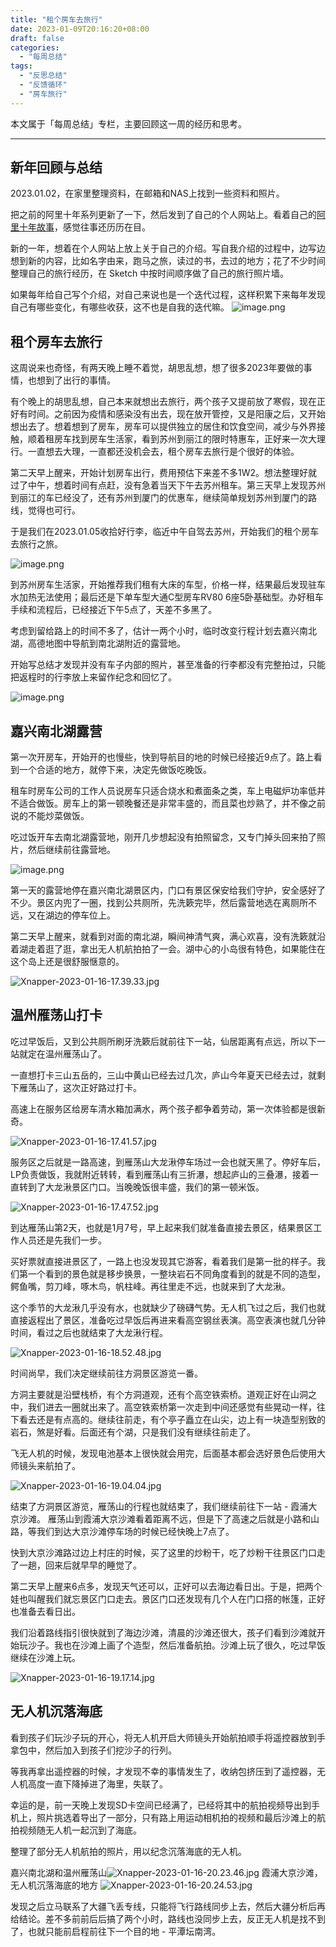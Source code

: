 ```yaml
---
title: "租个房车去旅行"
date: 2023-01-09T20:16:20+08:00
draft: false
categories:
  - "每周总结"
tags:
  - "反思总结"
  - "反馈循环"
  - "房车旅行"
---
```


本文属于「每周总结」专栏，主要回顾这一周的经历和思考。

---

## 新年回顾与总结

2023.01.02，在家里整理资料，在邮箱和NAS上找到一些资料和照片。

把之前的阿里十年系列更新了一下，然后发到了自己的个人网站上。看着自己的[阿里十年故事](https://hagerhu.com/categories/%E9%98%BF%E9%87%8C%E5%8D%81%E5%B9%B4/)，感觉往事还历历在目。

新的一年，想着在个人网站上放上关于自己的介绍。写自我介绍的过程中，边写边想到新的内容，比如名字由来，跑马之旅，读过的书，去过的地方；花了不少时间整理自己的旅行经历，在 Sketch 中按时间顺序做了自己的旅行照片墙。

如果每年给自己写个介绍，对自己来说也是一个迭代过程，这样积累下来每年发现自己有哪些变化，有哪些收获，这不也是自我的迭代嘛。
![image.png](https://cdn.nlark.com/yuque/0/2023/png/177619/1673703814783-3c147ab7-b1df-4ba9-9bb5-cc7829d14f9d.png#averageHue=%23fdfdfc&clientId=u3d139879-0013-4&crop=0&crop=0&crop=1&crop=1&from=paste&height=503&id=u5e41c15f&margin=%5Bobject%20Object%5D&name=image.png&originHeight=1006&originWidth=2284&originalType=binary&ratio=1&rotation=0&showTitle=false&size=711926&status=done&style=none&taskId=ub042aa2f-b4bc-4ede-affe-bc68823ecf6&title=&width=1142)



## 租个房车去旅行

这周说来也奇怪，有两天晚上睡不着觉，胡思乱想，想了很多2023年要做的事情，也想到了出行的事情。

有个晚上的胡思乱想，自己本来就想出去旅行，两个孩子又提前放了寒假，现在正好有时间。之前因为疫情和感染没有出去，现在放开管控，又是阳康之后，又开始想出去了。想着想到了房车，房车可以提供独立的居住和饮食空间，减少与外界接触，顺着租房车找到房车生活家，看到苏州到丽江的限时特惠车，正好来一次大理行。一直想去大理，一直都还没机会去，租个房车去旅行是个很好的体验。

第二天早上醒来，开始计划房车出行，费用预估下来差不多1W2。想法整理好就过了中午，想着时间有点赶，没有急着当天下午去苏州租车。第三天早上发现苏州到丽江的车已经没了，还有苏州到厦门的优惠车，继续简单规划苏州到厦门的路线，觉得也可行。

于是我们在2023.01.05收拾好行李，临近中午自驾去苏州，开始我们的租个房车去旅行之旅。

![image.png](https://cdn.nlark.com/yuque/0/2023/png/177619/1673704325752-e4fb66f6-f036-42dd-ba96-eba8a028ba69.png#averageHue=%23f4f2ee&clientId=u3d139879-0013-4&crop=0&crop=0&crop=1&crop=1&from=paste&height=460&id=u22da0ee3&margin=%5Bobject%20Object%5D&name=image.png&originHeight=920&originWidth=2932&originalType=binary&ratio=1&rotation=0&showTitle=false&size=1264657&status=done&style=none&taskId=u267e3011-63f4-4921-a497-f3e13e8cc91&title=&width=1466)

到苏州房车生活家，开始推荐我们租有大床的车型，价格一样，结果最后发现驻车水加热无法使用；最后还是下单车型大通C型房车RV80 6座5卧基础型。办好租车手续和流程后，已经接近下午5点了，天差不多黑了。

考虑到留给路上的时间不多了，估计一两个小时，临时改变行程计划去嘉兴南北湖，高德地图中导航到南北湖附近的露营地。

开始写总结才发现并没有车子内部的照片，甚至准备的行李都没有完整拍过，只能把返程时的行李放上来留作纪念和回忆了。

![image.png](https://cdn.nlark.com/yuque/0/2023/png/177619/1673705774697-9b6aa67a-e78f-48a4-a3d4-9c7ab4207f69.png#averageHue=%237f7e73&clientId=u3d139879-0013-4&crop=0&crop=0&crop=1&crop=1&from=paste&height=648&id=uadb0fffa&margin=%5Bobject%20Object%5D&name=image.png&originHeight=1296&originWidth=2102&originalType=binary&ratio=1&rotation=0&showTitle=false&size=4945841&status=done&style=none&taskId=u1bf817e5-e95e-40a1-ae59-3e361a3fad6&title=&width=1051)



## 嘉兴南北湖露营

第一次开房车，开始开的也慢些，快到导航目的地的时候已经接近9点了。路上看到一个合适的地方，就停下来，决定先做饭吃晚饭。

租车时房车公司的工作人员说房车只适合烧水和煮面条之类，车上电磁炉功率低并不适合做饭。房车上的第一顿晚餐还是非常丰盛的，而且菜也炒熟了，并不像之前说的不能炒菜做饭。

吃过饭开车去南北湖露营地，刚开几步想起没有拍照留念，又专门掉头回来拍了照片，然后继续前往露营地。

![image.png](https://cdn.nlark.com/yuque/0/2023/png/177619/1673706194949-d15c00b8-37e3-4122-b06c-9b104da04823.png#averageHue=%23897258&clientId=u3d139879-0013-4&crop=0&crop=0&crop=1&crop=1&from=paste&height=556&id=uc5445462&margin=%5Bobject%20Object%5D&name=image.png&originHeight=1112&originWidth=1786&originalType=binary&ratio=1&rotation=0&showTitle=false&size=3628681&status=done&style=none&taskId=u3dde87f2-cee2-41e2-a756-40ff999bcc5&title=&width=893)

第一天的露营地停在嘉兴南北湖景区内，门口有景区保安给我们守护，安全感好了不少。景区内兜了一圈，找到公共厕所，先洗簌完毕，然后露营地选在离厕所不远，又在湖边的停车位上。

第二天早上醒来，就看到对面的南北湖，瞬间神清气爽，满心欢喜，没有洗簌就沿着湖走着逛了逛，拿出无人机航拍拍了一会。湖中心的小岛很有特色，如果能住在这个岛上还是很舒服惬意的。

![Xnapper-2023-01-16-17.39.33.jpg](https://cdn.nlark.com/yuque/0/2023/jpeg/177619/1673862002926-d7afde82-0353-493d-8aad-d65445d82244.jpeg#averageHue=%236e8080&clientId=u66e6f7d6-5c32-4&crop=0&crop=0&crop=1&crop=1&from=paste&height=687&id=u44b6fff4&margin=%5Bobject%20Object%5D&name=Xnapper-2023-01-16-17.39.33.jpg&originHeight=1374&originWidth=2190&originalType=binary&ratio=1&rotation=0&showTitle=false&size=803685&status=done&style=none&taskId=u865be0be-81d3-46ef-8eed-ae782d48455&title=&width=1095)



## 温州雁荡山打卡

吃过早饭后，又到公共厕所刷牙洗簌后就前往下一站，仙居距离有点远，所以下一站就定在温州雁荡山了。

一直想打卡三山五岳的，三山中黄山已经去过几次，庐山今年夏天已经去过，就剩下雁荡山了，这次正好路过打卡。

高速上在服务区给房车清水箱加满水，两个孩子都争着劳动，第一次体验都是很新奇。

![Xnapper-2023-01-16-17.41.57.jpg](https://cdn.nlark.com/yuque/0/2023/jpeg/177619/1673862130680-4c2a931e-72ab-4fe1-ba67-24932b29cc36.jpeg#averageHue=%23658080&clientId=u66e6f7d6-5c32-4&crop=0&crop=0&crop=1&crop=1&from=paste&height=468&id=ud1af27e9&margin=%5Bobject%20Object%5D&name=Xnapper-2023-01-16-17.41.57.jpg&originHeight=936&originWidth=2596&originalType=binary&ratio=1&rotation=0&showTitle=false&size=780787&status=done&style=none&taskId=ua2050996-8884-4dff-89d7-48e8bc6941a&title=&width=1298)

服务区之后就是一路高速，到雁荡山大龙湫停车场过一会也就天黑了。停好车后，LP负责做饭，我就附近转转，看到雁荡山有三折瀑，想起庐山的三叠瀑，接着一直转到了大龙湫景区门口。当晚晚饭很丰盛，我们的第一顿米饭。

![Xnapper-2023-01-16-17.47.52.jpg](https://cdn.nlark.com/yuque/0/2023/jpeg/177619/1673862486258-d5d6a042-f116-4118-877a-52fbf36f0ac0.jpeg#averageHue=%2375644e&clientId=u66e6f7d6-5c32-4&crop=0&crop=0&crop=1&crop=1&from=paste&height=811&id=ub6df7637&margin=%5Bobject%20Object%5D&name=Xnapper-2023-01-16-17.47.52.jpg&originHeight=1622&originWidth=2762&originalType=binary&ratio=1&rotation=0&showTitle=false&size=1492718&status=done&style=none&taskId=u0a71a81b-c0d9-49ca-99f8-efd1a62c29d&title=&width=1381)

到达雁荡山第2天，也就是1月7号，早上起来我们就准备直接去景区，结果景区工作人员还是先我们一步。

买好票就直接进景区了，一路上也没发现其它游客，看着我们是第一批的样子。我们第一个看到的景色就是移步换景，一整块岩石不同角度看到的就是不同的造型，鳄鱼嘴，剪刀峰，啄木鸟，帆柱峰。再往里走不远，也就来到了大龙湫。

这个季节的大龙湫几乎没有水，也就缺少了磅礴气势。无人机飞过之后，我们也就直接返程出了景区，准备吃过早饭后再进来看高空钢丝表演。高空表演也就几分钟时间，看过之后也就结束了大龙湫行程。

![Xnapper-2023-01-16-18.52.48.jpg](https://cdn.nlark.com/yuque/0/2023/jpeg/177619/1673866389440-7ad1cc71-2fa7-4b7e-af0e-47cc6ed9489c.jpeg#averageHue=%233c463c&clientId=u953047f9-6461-4&crop=0&crop=0&crop=1&crop=1&from=paste&height=722&id=u36d51fe7&margin=%5Bobject%20Object%5D&name=Xnapper-2023-01-16-18.52.48.jpg&originHeight=1444&originWidth=2550&originalType=binary&ratio=1&rotation=0&showTitle=false&size=1498191&status=done&style=none&taskId=u65fec737-51ae-4b63-88a9-b6f0ce9ac17&title=&width=1275)

时间尚早，我们决定继续前往方洞景区游览一番。

方洞主要就是沿壁栈桥，有个方洞道观，还有个高空铁索桥。道观正好在山洞之中，我们进去一圈就出来了。高空铁索桥第一次走到中间还感觉有些晃动一样，往下看去还是有点高的。继续往前走，有个亭子矗立在山尖，边上有一块造型别致的岩石，煞是好看。后面还有个湖，只是我们没有继续往前走了。

飞无人机的时候，发现电池基本上很快就会用完，后面基本都会选好景色后使用大师镜头来航拍了。

![Xnapper-2023-01-16-19.04.04.jpg](https://cdn.nlark.com/yuque/0/2023/jpeg/177619/1673867057148-e2b5184f-678f-4c60-880f-bb00c4589723.jpeg#averageHue=%23777a71&clientId=u953047f9-6461-4&crop=0&crop=0&crop=1&crop=1&from=paste&height=679&id=uafd5deb9&margin=%5Bobject%20Object%5D&name=Xnapper-2023-01-16-19.04.04.jpg&originHeight=1358&originWidth=2824&originalType=binary&ratio=1&rotation=0&showTitle=false&size=1411870&status=done&style=none&taskId=u8c6cf73a-5290-4a7d-850e-bd98e754b25&title=&width=1412)

结束了方洞景区游览，雁荡山的行程也就结束了，我们继续前往下一站 - 霞浦大京沙滩。
雁荡山到霞浦大京沙滩看着距离不远，但是下了高速之后就是小路和山路，等我们到达大京沙滩停车场的时候已经快晚上7点了。

快到大京沙滩路过边上村庄的时候，买了这里的炒粉干，吃了炒粉干往景区门口走了一趟，回来后就早早的睡觉了。

第二天早上醒来6点多，发现天气还可以，正好可以去海边看日出。于是，把两个娃也叫醒我们就忘景区门口走去。景区门口还发现有几个人在门口搭的帐篷，正好也准备去看日出。

我们沿着路线指引很快就到了海边沙滩，清晨的沙滩还很大，孩子们看到沙滩就开始玩沙子。我也在沙滩上画了个造型，然后准备航拍。沙滩上玩了很久，吃过早饭继续在沙滩上玩。

![Xnapper-2023-01-16-19.17.14.jpg](https://cdn.nlark.com/yuque/0/2023/jpeg/177619/1673867849902-17a5f78e-af95-49fa-813a-d850963a87ca.jpeg#averageHue=%23616f69&clientId=u953047f9-6461-4&crop=0&crop=0&crop=1&crop=1&from=paste&height=585&id=u6d96de1c&margin=%5Bobject%20Object%5D&name=Xnapper-2023-01-16-19.17.14.jpg&originHeight=1170&originWidth=2688&originalType=binary&ratio=1&rotation=0&showTitle=false&size=990252&status=done&style=none&taskId=uda09aeed-4e92-43ab-ac90-ec0dea932ab&title=&width=1344)



## 无人机沉落海底

看到孩子们玩沙子玩的开心，将无人机开启大师镜头开始航拍顺手将遥控器放到手拿包中，然后加入到孩子们挖沙子的行列。

等我再拿出遥控器的时候，才发现不幸的事情发生了，收纳包挤压到了遥控器，无人机高度一直下降掉进了海里，失联了。

幸运的是，前一天晚上发现SD卡空间已经满了，已经将其中的航拍视频导出到手机上，照片挑选着导出了一部分，只有路上用运动相机拍的视频和最后沙滩上的航拍视频随无人机一起沉到了海底。

整理了部分无人机航拍的照片，用以纪念沉落海底的无人机。

嘉兴南北湖和温州雁荡山![Xnapper-2023-01-16-20.23.46.jpg](https://cdn.nlark.com/yuque/0/2023/jpeg/177619/1673871847008-dcdd526f-94a5-4a88-b375-bd449b525b3d.jpeg#averageHue=%2358645d&clientId=u953047f9-6461-4&crop=0&crop=0&crop=1&crop=1&from=paste&height=647&id=udab503df&margin=%5Bobject%20Object%5D&name=Xnapper-2023-01-16-20.23.46.jpg&originHeight=1294&originWidth=2724&originalType=binary&ratio=1&rotation=0&showTitle=false&size=1404792&status=done&style=none&taskId=ua20642f7-56d9-4705-a436-d24bedbe058&title=&width=1362)
霞浦大京沙滩，无人机沉落海底的地方
![Xnapper-2023-01-16-20.24.53.jpg](https://cdn.nlark.com/yuque/0/2023/jpeg/177619/1673871903191-1f306d3f-9e2e-4442-82bf-c3537219cf03.jpeg#averageHue=%2361625a&clientId=u953047f9-6461-4&crop=0&crop=0&crop=1&crop=1&from=paste&height=681&id=u8ce28786&margin=%5Bobject%20Object%5D&name=Xnapper-2023-01-16-20.24.53.jpg&originHeight=1362&originWidth=2524&originalType=binary&ratio=1&rotation=0&showTitle=false&size=729869&status=done&style=none&taskId=uf9216746-fb35-4cd0-80f4-12c4fa4d741&title=&width=1262)

发现之后立马联系了大疆飞丢专线，只能将飞行路线同步上去，然后大疆分析后再给结论。差不多前前后后搞了两个小时，路线也没同步上去，反正无人机是找不到了，也就只能前启程前往下一个目的地 - 平潭坛南湾。
